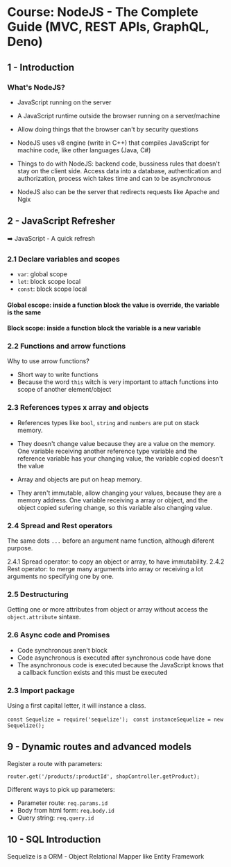 # Course: NodeJS - The Complete Guide (MVC, REST APIs, GraphQL, Deno) #

## 1 - Introduction ##

### What's NodeJS? ###

- JavaScript running on the server

- A JavaScript runtime outside the browser running on a server/machine

- Allow doing things that the browser can't by security questions

- NodeJS uses v8 engine (write in C++) that compiles JavaScript for machine code, like other languages (Java, C#)

- Things to do with NodeJS: backend code, bussiness rules that doesn't stay on the client side. Access data into a database, authentication and authorization, process wich takes time and can to be asynchronous

- NodeJS also can be the server that redirects requests like Apache and Ngix

## 2 - JavaScript Refresher ##

:arrow_right: JavaScript - A quick refresh

### 2.1 Declare variables and scopes ###
- ``var``: global scope
- ``let``: block scope local
- ``const``: block scope local

#### Global escope: inside a function block the value is override, the variable is the same ####
#### Block scope: inside a function block the variable is a new variable ####

### 2.2 Functions and arrow functions ###

Why to use arrow functions?
- Short way to write functions
- Because the word ``this`` witch is very important to attach functions into scope of another element/object

### 2.3 References types x array and objects ###

- References types like ``bool``, ``string`` and ``numbers`` are put on stack memory.
- They doesn't change value because they are a value on the memory. One variable receiving another reference type variable and the reference variable has your changing value, the variable copied doesn't the value

- Array and objects are put on heap memory. 
- They aren't immutable, allow changing your values, because they are a memory address. One variable receiving a array or object, and the object copied sufering change, so this variable also changing value.

### 2.4 Spread and Rest operators ###

The same dots ``...`` before an argument name function, although diferent purpose.

2.4.1 Spread operator: to copy an object or array, to have immutability.
2.4.2 Rest operator: to merge many arguments into array or receiving a lot arguments no specifying one by one.

### 2.5 Destructuring ###

Getting one or more attributes from object or array without access the ``object.attribute`` sintaxe.

### 2.6 Async code and Promises ###

- Code synchronous aren't block
- Code asynchronous is executed after synchronous code have done
- The asynchronous code is executed because the JavaScript knows that a callback function exists and this must be executed

### 2.3 Import package ###

Using a first capital letter, it will instance a class.

``` const Sequelize = require('sequelize'); ```
``` const instanceSequelize = new Sequelize();```

## 9 - Dynamic routes and advanced models ##

Register a route with parameters:

```router.get('/products/:productId', shopController.getProduct);```

Different ways to pick up parameters:
- Parameter route: ```req.params.id```
- Body from html form: ```req.body.id```
- Query string: ```req.query.id```

## 10 - SQL Introduction ##

Sequelize is a ORM - Object Relational Mapper like Entity Framework